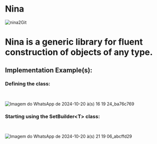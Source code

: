    # Nina

![nina2Git](https://github.com/user-attachments/assets/29f9f382-1471-4983-bb42-271b737655cb)

<h1>Nina is a generic library for fluent construction of objects of any type.</h1>

<h2>Implementation Example(s):</h2>

<h3>Defining the class:<br /></h3>

<br />

![Imagem do WhatsApp de 2024-10-20 à(s) 16 19 24_ba76c769](https://github.com/user-attachments/assets/d0aa8dbf-50ad-4fd7-8626-3eca6efddbeb)

<h3>Starting using the SetBuilder&lt;T&gt; class:</h3>

<br />

![Imagem do WhatsApp de 2024-10-20 à(s) 21 19 06_abcffd29](https://github.com/user-attachments/assets/926e2d65-bbff-4e18-8e8c-b056c2d0774f)
